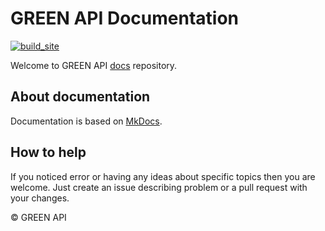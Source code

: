 # GREEN API Documentation

[![build_site](https://github.com/green-api/docs/workflows/build_site/badge.svg)](https://github.com/green-api/docs/actions/workflows/build_site.yml)

Welcome to GREEN API [docs](https://green-api.com/docs/) repository. 

## About documentation

Documentation is based on [MkDocs](https://github.com/mkdocs/mkdocs/).

## How to help

If you noticed error or having any ideas about specific topics then you are welcome. Just create an issue describing problem or a pull request with your changes.

© GREEN API
